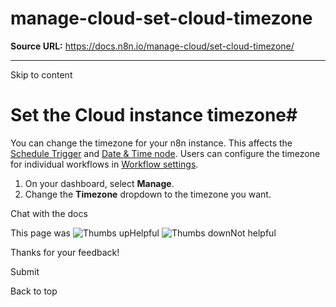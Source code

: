 # manage-cloud-set-cloud-timezone

**Source URL:** https://docs.n8n.io/manage-cloud/set-cloud-timezone/

---

Skip to content 

[ ](https://github.com/n8n-io/n8n-docs/edit/main/docs/manage-cloud/set-cloud-timezone.md "Edit this page")

# Set the Cloud instance timezone#

You can change the timezone for your n8n instance. This affects the [Schedule Trigger](../../integrations/builtin/core-nodes/n8n-nodes-base.scheduletrigger/) and [Date & Time node](../../integrations/builtin/core-nodes/n8n-nodes-base.datetime/). Users can configure the timezone for individual workflows in [Workflow settings](../../workflows/settings/).

  1. On your dashboard, select **Manage**.
  2. Change the **Timezone** dropdown to the timezone you want.



Chat with the docs

This page was ![Thumbs up](/_images/assets/thumb_up.png)Helpful  ![Thumbs down](/_images/assets/thumb_down.png)Not helpful 

Thanks for your feedback! 

Submit 

Back to top